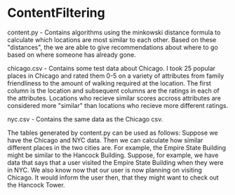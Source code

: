 # ContentFiltering

content.py - Contains algorithms using the minkowski distance formula to calculate which locations are most similar to each
other. Based on these "distances", the we are able to give recommendations about where to go based on where someone has
already gone.

chicago.csv - Contains some test data about Chicago. I took 25 popular places in Chicago and rated them 0-5 on a variety of
attributes from family friendliness to the amount of walking required at the location. The first column is the location and
subsequent columns are the ratings in each of the attributes. Locations who recieve similar scores accross attributes are
considered more "similar" than locations who recieve more different ratings.

nyc.csv - Contains the same data as the Chicago csv.

The tables generated by content.py can be used as follows: Suppose we have the Chicago and NYC data. Then we can calculate
how similar different places in the two cities are. For example, the Empire State Building might be similar to the Hancock
Building. Suppose, for example, we have data that says that a user visited the Empire State Building when they were in NYC.
We also know now that our user is now planning on visiting Chicago. It would inform the user then, that they might want to
check out the Hancock Tower.

